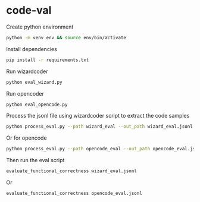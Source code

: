 # code-val

Create python environment

```sh
python -m venv env && source env/bin/activate
```

Install dependencies

```sh
pip install -r requirements.txt
```

Run wizardcoder

```sh
python eval_wizard.py
```

Run opencoder

```sh
python eval_opencode.py
```

Process the jsonl file using wizardcoder script to extract the code samples

```sh
python process_eval.py --path wizard_eval --out_path wizard_eval.jsonl --add_prompt
```

Or for opencode

```sh
python process_eval.py --path opencode_eval --out_path opencode_eval.jsonl --add_prompt
```

Then run the eval script

```sh
evaluate_functional_correctness wizard_eval.jsonl
```

Or

```sh
evaluate_functional_correctness opencode_eval.jsonl
```